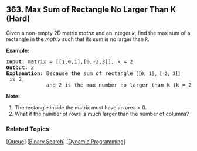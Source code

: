 <!--|This file generated by command(leetcode description); DO NOT EDIT.    |-->
<!--+----------------------------------------------------------------------+-->
<!--|@author    Openset <openset.wang@gmail.com>                           |-->
<!--|@link      https://github.com/openset                                 |-->
<!--|@home      https://github.com/openset/leetcode                        |-->
<!--+----------------------------------------------------------------------+-->

## 363. Max Sum of Rectangle No Larger Than K (Hard)

<p>Given a non-empty 2D matrix <i>matrix</i> and an integer <i>k</i>, find the max sum of a rectangle in the <i>matrix</i> such that its sum is no larger than <i>k</i>.</p>

<p><strong>Example:</strong></p>

<pre>
<strong>Input: </strong>matrix = <span id="example-input-1-1">[[1,0,1],[0,-2,3]]</span>, k = <span id="example-input-1-2">2</span>
<strong>Output: </strong><span id="example-output-1">2 
<strong>Explanation:</strong></span>&nbsp;Because the sum of rectangle <code>[[0, 1], [-2, 3]]</code> is 2,
&nbsp;            and 2 is the max number no larger than k (k = 2).</pre>

<p><b>Note:</b></p>

<ol>
	<li>The rectangle inside the matrix must have an area &gt; 0.</li>
	<li>What if the number of rows is much larger than the number of columns?</li>
</ol>

### Related Topics
[[Queue](https://github.com/openset/leetcode/tree/master/tag/queue/README.md)]
[[Binary Search](https://github.com/openset/leetcode/tree/master/tag/binary-search/README.md)]
[[Dynamic Programming](https://github.com/openset/leetcode/tree/master/tag/dynamic-programming/README.md)]
